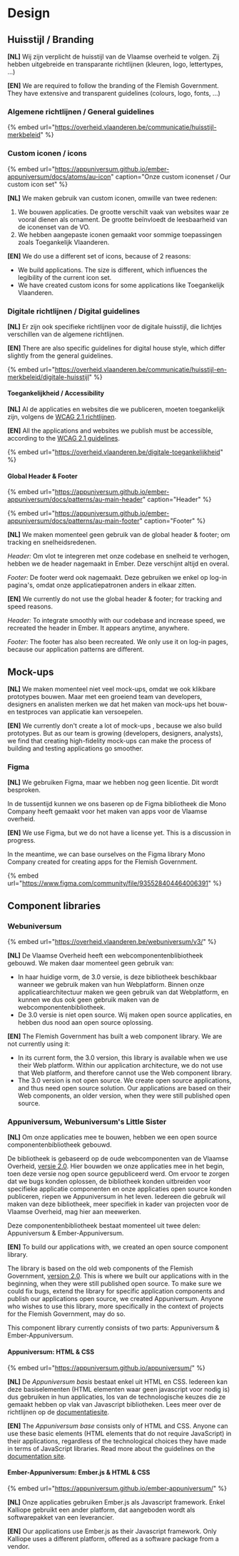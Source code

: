# Design

## Huisstijl / Branding

**\[NL\]** Wij zijn verplicht de huisstijl van de Vlaamse overheid te volgen. Zij hebben uitgebreide en transparante richtlijnen \(kleuren, logo, lettertypes, ...\)

**\[EN\]** We are required to follow the branding of the Flemish Government. They have extensive and transparent guidelines \(colours, logo, fonts, ...\)

### Algemene richtlijnen / General guidelines 

{% embed url="https://overheid.vlaanderen.be/communicatie/huisstijl-merkbeleid" %}

### Custom iconen / icons

{% embed url="https://appuniversum.github.io/ember-appuniversum/docs/atoms/au-icon" caption="Onze custom iconenset / Our custom icon set" %}

**\[NL\]** We maken gebruik van custom iconen, omwille van twee redenen:

1. We bouwen applicaties. De grootte verschilt vaak van websites waar ze vooral dienen als ornament.  De grootte beïnvloedt de leesbaarheid van de iconenset van de VO.
2. We hebben aangepaste iconen gemaakt voor sommige toepassingen zoals Toegankelijk Vlaanderen.

**\[EN\]** We do use a different set of icons, because of 2 reasons:

* We build applications. The size is different, which influences the legibility of the current icon set.
* We have created custom icons for some applications like Toegankelijk Vlaanderen.

### Digitale richtlijnen / Digital guidelines

**\[NL\]** Er zijn  ook specifieke richtlijnen voor de digitale huisstijl, die lichtjes verschillen van de algemene richtlijnen.

**\[EN\]** There are also specific guidelines for digital house style, which differ slightly from the general guidelines.

{% embed url="https://overheid.vlaanderen.be/communicatie/huisstijl-en-merkbeleid/digitale-huisstijl" %}

#### Toegankelijkheid / Accessibility

**\[NL\]** Al de applicaties en websites die we publiceren, moeten toegankelijk zijn, volgens de [WCAG 2.1 richtlijnen](https://www.w3.org/TR/WCAG21/).

**\[EN\]** All the applications and websites we publish must be accessible, according to the [WCAG 2.1 guidelines](https://www.w3.org/TR/WCAG21/).

{% embed url="https://overheid.vlaanderen.be/digitale-toegankelijkheid" %}

#### Global Header & Footer

{% embed url="https://appuniversum.github.io/ember-appuniversum/docs/patterns/au-main-header" caption="Header" %}

{% embed url="https://appuniversum.github.io/ember-appuniversum/docs/patterns/au-main-footer" caption="Footer" %}

**\[NL\]** We maken momenteel geen gebruik van de global header & footer; om tracking en snelheidsredenen.

_Header:_ Om vlot te integreren met onze codebase en snelheid te verhogen, hebben we de header nagemaakt in Ember. Deze verschijnt altijd en overal.

_Footer:_ De footer werd ook nagemaakt. Deze gebruiken we enkel op log-in pagina's, omdat onze applicatiepatronen anders in elkaar zitten.

**\[EN\]** We currently do not use the global header & footer; for tracking and speed reasons.

_Header:_ To integrate smoothly with our codebase and increase speed, we recreated the header in Ember. It appears anytime, anywhere.

_Footer:_ The footer has also been recreated. We only use it on log-in pages, because our application patterns are different.

## Mock-ups

**\[NL\]** We maken momenteel niet veel mock-ups, omdat we ook klikbare prototypes bouwen. Maar met een groeiend team van developers, designers en analisten merken we dat het maken van mock-ups het bouw- en testproces van applicatie kan versoepelen.

**\[EN\]** We currently don't create a lot of mock-ups , because we also build prototypes. But as our team is growing \(developers, designers, analysts\), we find that creating high-fidelity mock-ups can make the process of building and testing applications go smoother.

### Figma

**\[NL\]** We gebruiken Figma, maar we hebben nog geen licentie. Dit wordt besproken.

In de tussentijd kunnen we ons baseren op de Figma bibliotheek die Mono Company heeft gemaakt voor het maken van apps voor de Vlaamse overheid.

**\[EN\]** We use Figma, but we do not have a license yet. This is a discussion in progress.

In the meantime, we can base ourselves on the Figma library Mono Company created for creating apps for the Flemish Government.

{% embed url="https://www.figma.com/community/file/935528404464006391" %}

## Component libraries

### Webuniversum

{% embed url="https://overheid.vlaanderen.be/webuniversum/v3/" %}

**\[NL\]** De Vlaamse Overheid heeft een webcomponentenblibiotheek gebouwd. We maken daar momenteel geen gebruik van:

* In haar huidige vorm, de 3.0 versie, is deze bibliotheek beschikbaar wanneer we gebruik maken van hun Webplatform. Binnen onze applicatiearchitectuur maken we geen gebruik van dat Webplatform, en kunnen we dus ook geen gebruik maken van de webcomponentenbibliotheek.
* De 3.0 versie is niet open source. Wij maken open source applicaties, en hebben dus nood aan open source oplossing.

**\[EN\]** The Flemish Government has built a web component library. We are not currently using it:

* In its current form, the 3.0 version, this library is available when we use their Web platform. Within our application architecture, we do not use that Web platform, and therefore cannot use the Web component library.
* The 3.0 version is not open source. We create open source applications, and thus need open source solution. Our applications are based on their Web components, an older version, when they were still published open source.

### Appuniversum, Webuniversum's Little Sister

**\[NL\]** Om onze applicaties mee te bouwen, hebben we een open source componentenbibliotheek gebouwd.

De bibliotheek is gebaseerd op de oude webcomponenten van de Vlaamse Overheid, [versie 2.0](https://overheid.vlaanderen.be/webuniversum/webcomponenten-versie-2). Hier bouwden we onze applicaties mee in het begin, toen deze versie nog open source gepubliceerd werd. Om ervoor te zorgen dat we bugs konden oplossen, de bibliotheek konden uitbreiden voor specifieke applicatie componenten en onze applicaties open source konden publiceren, riepen we Appuniversum in het leven. Iedereen die gebruik wil maken van deze bibliotheek, meer specifiek in kader van projecten voor de Vlaamse Overheid, mag hier aan meewerken.

Deze componentenbibliotheek bestaat momenteel uit twee delen: Appuniversum & Ember-Appuniversum.

**\[EN\]** To build our applications with, we created an open source component library.

The library is based on the old web components of the Flemish Government, [version 2.0](https://overheid.vlaanderen.be/webuniversum/webcomponenten-versie-2). This is where we built our applications with in the beginning, when they were still published open source. To make sure we could fix bugs, extend the library for specific application components and publish our applications open source, we created Appuniversum. Anyone who wishes to use this library, more specifically in the context of projects for the Flemish Government, may do so.

 This component library currently consists of two parts: Appuniversum & Ember-Appuniversum.

#### Appuniversum: HTML & CSS

{% embed url="https://appuniversum.github.io/appuniversum/" %}

**\[NL\]**  De _Appuniversum basis_ bestaat enkel uit HTML en CSS. Iedereen kan deze basiselementen \(HTML elementen waar geen javascript voor nodig is\) dus gebruiken in hun applicaties, los van de technologische keuzes die ze gemaakt hebben op vlak van Javascript bibliotheken. Lees meer over de richtlijnen op de [documentatiesite](https://appuniversum.github.io/appuniversum/).

**\[EN\]** The _Appuniversum base_ consists only of HTML and CSS. Anyone can use these basic elements \(HTML elements that do not require JavaScript\) in their applications, regardless of the technological choices they have made in terms of JavaScript libraries. Read more about the guidelines on the [documentation site](https://appuniversum.github.io/appuniversum/).

#### Ember-Appuniversum: Ember.js & HTML & CSS

{% embed url="https://appuniversum.github.io/ember-appuniversum/" %}

**\[NL\]**  Onze applicaties gebruiken Ember.js als Javascript framework. Enkel Kalliope gebruikt een ander platform, dat aangeboden wordt als softwarepakket van een leverancier.

**\[EN\]** Our applications use Ember.js as their Javascript framework. Only Kalliope uses a different platform, offered as a software package from a vendor.



